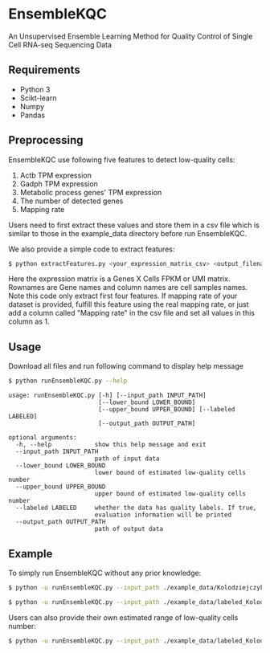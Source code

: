 # EnsembleKQC
An Unsupervised Ensemble Learning Method for Quality Control of Single Cell RNA-seq Sequencing Data

## Requirements
* Python 3
* Scikt-learn
* Numpy
* Pandas

## Preprocessing
EnsembleKQC use following five features to detect low-quality cells:
1. Actb TPM expression
2. Gadph TPM expression
3. Metabolic process genes' TPM expression
4. The number of detected genes
5. Mapping rate

Users need to first extract these values and store them in a csv file which is similar to those in the example_data directory before run EnsembleKQC. 

We also provide a simple code to extract features:
```bash
$ python extractFeatures.py <your_expression_matrix_csv> <output_filename>
```
Here the expression matrix is a Genes X Cells FPKM or UMI matrix. Rownames are Gene names and column names are cell samples names. Note this code only extract first four features. If mapping rate of your dataset is provided, fulfill this feature using the real mapping rate, or just add a column called "Mapping rate" in the csv file and set all values in this column as 1.
## Usage
Download all files and run following command to display help message
```bash
$ python runEnsembleKQC.py --help
```
```
usage: runEnsembleKQC.py [-h] [--input_path INPUT_PATH]
                         [--lower_bound LOWER_BOUND]
                         [--upper_bound UPPER_BOUND] [--labeled LABELED]
                         [--output_path OUTPUT_PATH]

optional arguments:
  -h, --help            show this help message and exit
  --input_path INPUT_PATH
                        path of input data
  --lower_bound LOWER_BOUND
                        lower bound of estimated low-quality cells number
  --upper_bound UPPER_BOUND
                        upper bound of estimated low-quality cells number
  --labeled LABELED     whether the data has quality labels. If true,
                        evaluation information will be printed
  --output_path OUTPUT_PATH
                        path of output data
```
## Example
To simply run EnsembleKQC without any prior knowledge:
```bash
$ python -u runEnsembleKQC.py --input_path ./example_data/Kolodziejczyk.csv --labeled False --output_path ./result.csv

$ python -u runEnsembleKQC.py --input_path ./example_data/labeled_Kolodziejczyk.csv --labeled True --output_path ./result.csv
```
Users can also provide their own estimated range of low-quality cells number:
```bash
$ python -u runEnsembleKQC.py --input_path ./example_data/labeled_Kolodziejczyk.csv --lower_bound 96 --upper_bound 192 --labeled True --output_path ./result.csv
```

